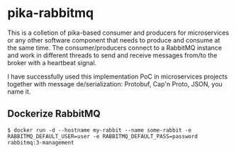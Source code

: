 # pika-rabbitmq

This is a colletion of pika-based consumer and producers for microservices or any other software component that needs to produce and consume at the same time. The consumer/producers connect to a RabbitMQ instance and work in different threads to send and receive messages from/to the broker with a heartbeat signal.

I have successfully used this implementation PoC in microservices projects together with message de/serialization: Protobuf, Cap'n Proto, JSON, you name it. 

## Dockerize RabbitMQ
```
$ docker run -d --hostname my-rabbit --name some-rabbit -e RABBITMQ_DEFAULT_USER=user -e RABBITMQ_DEFAULT_PASS=password rabbitmq:3-management
```
